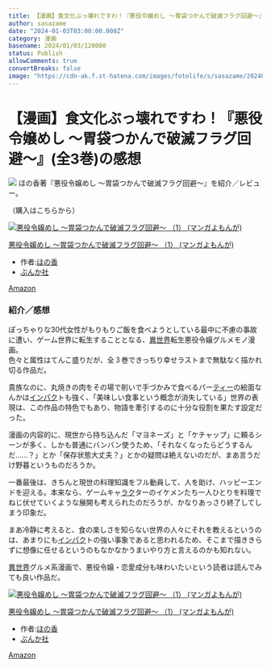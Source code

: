 ```yaml
---
title: 【漫画】食文化ぶっ壊れですわ！『悪役令嬢めし ～胃袋つかんで破滅フラグ回避～』(全3巻)の感想
author: sasazame
date: "2024-01-03T03:00:00.000Z"
category: 漫画
basename: 2024/01/03/120000
status: Publish
allowComments: true
convertBreaks: false
image: "https://cdn-ak.f.st-hatena.com/images/fotolife/s/sasazame/20240103/20240103112621.png"
---
```

# 【漫画】食文化ぶっ壊れですわ！『悪役令嬢めし ～胃袋つかんで破滅フラグ回避～』(全3巻)の感想

![](https://cdn-ak.f.st-hatena.com/images/fotolife/s/sasazame/20240103/20240103112621.png) ほの香著『悪役令嬢めし ～胃袋つかんで破滅フラグ回避～』を紹介／レビュー。

（購入はこちらから）

[![悪役令嬢めし ～胃袋つかんで破滅フラグ回避～ （1） (マンガよもんが)](https://m.media-amazon.com/images/I/51trSbUTMrL._SL500_.jpg "悪役令嬢めし ～胃袋つかんで破滅フラグ回避～ （1） (マンガよもんが)")](https://www.amazon.co.jp/dp/B09QKQ2C5J?tag=mochig08-22&linkCode=ogi&th=1&psc=1)

[悪役令嬢めし ～胃袋つかんで破滅フラグ回避～ （1） (マンガよもんが)](https://www.amazon.co.jp/dp/B09QKQ2C5J?tag=mochig08-22&linkCode=ogi&th=1&psc=1)

-   作者:[ほの香](https://d.hatena.ne.jp/keyword/%A4%DB%A4%CE%B9%E1)
-   [ぶんか社](https://d.hatena.ne.jp/keyword/%A4%D6%A4%F3%A4%AB%BC%D2)

[Amazon](https://www.amazon.co.jp/dp/B09QKQ2C5J?tag=mochig08-22&linkCode=ogi&th=1&psc=1)

<!-- Extended Body -->

### 紹介／感想

ぽっちゃりな30代女性がもりもりご飯を食べようとしている最中に不慮の事故に遭い、ゲーム世界に転生することとなる、[異世界](https://d.hatena.ne.jp/keyword/%B0%DB%C0%A4%B3%A6)転生悪役令嬢グルメモノ漫画。  
色々と属性はてんこ盛りだが、全３巻できっちり幸せラストまで無駄なく描かれ切る作品だ。

貴族なのに、丸焼きの肉をその場で削いで手づかみで食べるパー[ティー](https://d.hatena.ne.jp/keyword/%A5%C6%A5%A3%A1%BC)の絵面なんかは[インパク](https://d.hatena.ne.jp/keyword/%A5%A4%A5%F3%A5%D1%A5%AF)トも強く、「美味しい食事という概念が消失している」世界の表現は、この作品の特色でもあり、物語を牽引するのに十分な役割を果たす設定だった。

  

漫画の内容的に、現世から持ち込んだ「マヨネーズ」と「ケチャップ」に頼るシーンが多く、しかも普通にバンバン使うため、「それなくなったらどうするんだ……？」とか「保存状態大丈夫？」とかの疑問は絶えないのだが、まあ言うだけ野暮というものだろうか。

  

一番最後は、きちんと現世の料理知識をフル動員して、人を助け、ハッピーエンドを迎える。本来なら、ゲームキャ[ラク](https://d.hatena.ne.jp/keyword/%A5%E9%A5%AF)ターのイケメンたち一人ひとりを料理でねじ伏せていくような展開も考えられたのだろうが、かなりあっさり終了してしまう印象だ。

まあ冷静に考えると、食の楽しさを知らない世界の人々にそれを教えるというのは、あまりにも[インパク](https://d.hatena.ne.jp/keyword/%A5%A4%A5%F3%A5%D1%A5%AF)トの強い事象であると思われるため、そこまで描ききらずに想像に任せるというのもなかなかうまいやり方と言えるのかも知れない。

  

[異世界](https://d.hatena.ne.jp/keyword/%B0%DB%C0%A4%B3%A6)グルメ系漫画で、悪役令嬢・恋愛成分も味わいたいという読者は読んでみても良い作品だ。

[![悪役令嬢めし ～胃袋つかんで破滅フラグ回避～ （1） (マンガよもんが)](https://m.media-amazon.com/images/I/51trSbUTMrL._SL500_.jpg "悪役令嬢めし ～胃袋つかんで破滅フラグ回避～ （1） (マンガよもんが)")](https://www.amazon.co.jp/dp/B09QKQ2C5J?tag=mochig08-22&linkCode=ogi&th=1&psc=1)

[悪役令嬢めし ～胃袋つかんで破滅フラグ回避～ （1） (マンガよもんが)](https://www.amazon.co.jp/dp/B09QKQ2C5J?tag=mochig08-22&linkCode=ogi&th=1&psc=1)

-   作者:[ほの香](https://d.hatena.ne.jp/keyword/%A4%DB%A4%CE%B9%E1)
-   [ぶんか社](https://d.hatena.ne.jp/keyword/%A4%D6%A4%F3%A4%AB%BC%D2)

[Amazon](https://www.amazon.co.jp/dp/B09QKQ2C5J?tag=mochig08-22&linkCode=ogi&th=1&psc=1)